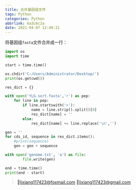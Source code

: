 ```yaml
---
title: 合并基因组文件
tags: Python
categories: Python
abbrlink: 6a3c6c2a
date: 2021-04-07 12:49:21
---
```


将基因组`fasta`文件合并成一行：<!-- more -->

```python
import os
import time

start = time.time()

os.chdir('C:/Users/Administrator/Desktop/')
print(os.getcwd())

res_dict = {}

with open('YLG.sort.fasta','r') as pep:
    for line in pep:
        if line.startswith('>'):
            name = line.strip().split()[0]
            res_dict[name] = ''
        else:
            res_dict[name] += line.replace('\n','')

gen = ''
for cds_id, sequence in res_dict.items():
    #print(sequence)
    gen = gen + sequence

with open('genome.txt', 'a') as file:
        file.write(gen)

end = time.time()
print(end - start)
```

>💌lixiang117423@foxmail.com
>💌lixiang117423@gmail.com